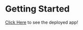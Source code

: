 # Getting Started

[Click Here](https://expressandreactlabbackend.herokuapp.com/) to see the deployed app!